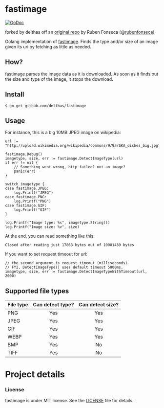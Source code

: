 # fastimage

[![GoDoc](https://godoc.org/github.com/delthas/fastimage?status.png)](https://godoc.org/github.com/delthas/fastimage)

forked by delthas
off an [original repo](github.com/rubenfonseca/fastimage) by Ruben Fonseca (@[rubenfonseca](http://twitter.com/rubenfonseca))

Golang implementation of [fastimage](https://pypi.python.org/pypi/fastimage/0.2.1).
Finds the type and/or size of an image given its uri by fetching as little as needed.

## How?

fastimage parses the image data as it is downloaded. As soon as it finds out
the size and type of the image, it stops the download.

## Install

    $ go get github.com/delthas/fastimage

## Usage

For instance, this is a big 10MB JPEG image on wikipedia:


	url := "http://upload.wikimedia.org/wikipedia/commons/9/9a/SKA_dishes_big.jpg"

    fastimage.Debug()
	imagetype, size, err := fastimage.DetectImageType(url)
	if err != nil {
		// Something went wrong, http failed? not an image?
		panic(err)
	}

	switch imagetype {
	case fastimage.JPEG:
		log.Printf("JPEG")
	case fastimage.PNG:
		log.Printf("PNG")
	case fastimage.GIF:
		log.Printf("GIF")
	}

	log.Printf("Image type: %s", imagetype.String())
	log.Printf("Image size: %v", size)

At the end, you can read something like this:

    Closed after reading just 17863 bytes out of 10001439 bytes

If you want to set request timeout for url:

    // the second argument is request timeout (milliseconds).
    // FYI, DetectImageType() uses default timeout 5000ms.
    imagetype, size, err := fastimage.DetectImageTypeWithTimeout(url, 2000)

## Supported file types

| File type | Can detect type? | Can detect size? |
|-----------|:----------------:|:----------------:|
| PNG       | Yes              | Yes              |
| JPEG      | Yes              | Yes              |
| GIF       | Yes              | Yes              |
| WEBP      | Yes              | Yes              |
| BMP       | Yes              | No               |
| TIFF      | Yes              | No               |


# Project details

### License

fastimage is under MIT license. See the [LICENSE][license] file for details.

[license]: https://github.com/delthas/fastimage/blob/master/LICENSE
